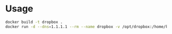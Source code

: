 # Usage

```bash
docker build -t dropbox .
docker run -d --dns=1.1.1.1 --rm --name dropbox -v /opt/dropbox:/home/kaveh dropbox
```